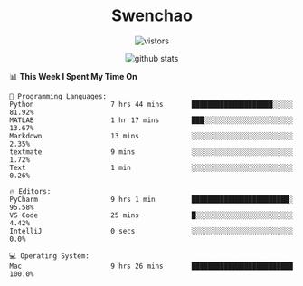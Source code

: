 <h1 align="center">Swenchao</h3>

<p align="center">
  <img src="https://visitor-badge.glitch.me/badge?page_id=Swenchao" alt="vistors" />
</p>

<p align="center">
  <img src="https://github-readme-stats.vercel.app/api?username=Swenchao&count_private=true&show_icons=true&theme=vue-dark&hide_title=true" alt="github stats" />
</p>

<!--START_SECTION:waka-->
📊 **This Week I Spent My Time On** 

```text
💬 Programming Languages: 
Python                   7 hrs 44 mins       ████████████████████░░░░░   81.92% 
MATLAB                   1 hr 17 mins        ███░░░░░░░░░░░░░░░░░░░░░░   13.67% 
Markdown                 13 mins             ░░░░░░░░░░░░░░░░░░░░░░░░░   2.35% 
textmate                 9 mins              ░░░░░░░░░░░░░░░░░░░░░░░░░   1.72% 
Text                     1 min               ░░░░░░░░░░░░░░░░░░░░░░░░░   0.26%

🔥 Editors: 
PyCharm                  9 hrs 1 min         ████████████████████████░   95.58% 
VS Code                  25 mins             █░░░░░░░░░░░░░░░░░░░░░░░░   4.42% 
IntelliJ                 0 secs              ░░░░░░░░░░░░░░░░░░░░░░░░░   0.0%

💻 Operating System: 
Mac                      9 hrs 26 mins       █████████████████████████   100.0%

```


<!--END_SECTION:waka-->
